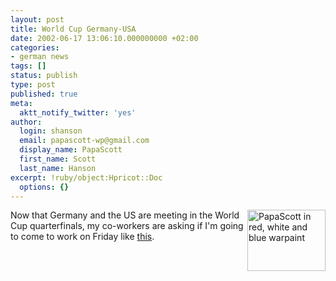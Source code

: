 ```yaml
---
layout: post
title: World Cup Germany-USA
date: 2002-06-17 13:06:10.000000000 +02:00
categories:
- german news
tags: []
status: publish
type: post
published: true
meta:
  aktt_notify_twitter: 'yes'
author:
  login: shanson
  email: papascott-wp@gmail.com
  display_name: PapaScott
  first_name: Scott
  last_name: Hanson
excerpt: !ruby/object:Hpricot::Doc
  options: {}
---
```

<p><a href="http://www.papascott.de/2002/02/23"><img alt="PapaScott in red, white and blue warpaint" src="http://www.papascott.de/wordpress/wp-content/uploads/2002/06/smhmakeup-thumb.jpg" width="125" height="98" border="0" align="right" /></a>Now that Germany and the US are meeting in the World Cup quarterfinals, my co-workers are asking if I'm going to come to work on Friday like <a href="http://www.papascott.de/2002/02/23">this</a>.</p>
